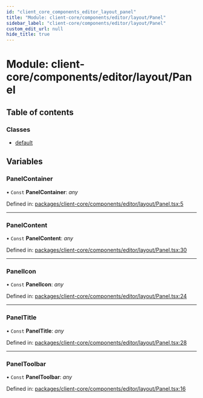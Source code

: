 ```yaml
---
id: "client_core_components_editor_layout_panel"
title: "Module: client-core/components/editor/layout/Panel"
sidebar_label: "client-core/components/editor/layout/Panel"
custom_edit_url: null
hide_title: true
---
```


# Module: client-core/components/editor/layout/Panel

## Table of contents

### Classes

- [default](../classes/client_core_components_editor_layout_panel.default.md)

## Variables

### PanelContainer

• `Const` **PanelContainer**: *any*

Defined in: [packages/client-core/components/editor/layout/Panel.tsx:5](https://github.com/xr3ngine/xr3ngine/blob/9d253dc38/packages/client-core/components/editor/layout/Panel.tsx#L5)

___

### PanelContent

• `Const` **PanelContent**: *any*

Defined in: [packages/client-core/components/editor/layout/Panel.tsx:30](https://github.com/xr3ngine/xr3ngine/blob/9d253dc38/packages/client-core/components/editor/layout/Panel.tsx#L30)

___

### PanelIcon

• `Const` **PanelIcon**: *any*

Defined in: [packages/client-core/components/editor/layout/Panel.tsx:24](https://github.com/xr3ngine/xr3ngine/blob/9d253dc38/packages/client-core/components/editor/layout/Panel.tsx#L24)

___

### PanelTitle

• `Const` **PanelTitle**: *any*

Defined in: [packages/client-core/components/editor/layout/Panel.tsx:28](https://github.com/xr3ngine/xr3ngine/blob/9d253dc38/packages/client-core/components/editor/layout/Panel.tsx#L28)

___

### PanelToolbar

• `Const` **PanelToolbar**: *any*

Defined in: [packages/client-core/components/editor/layout/Panel.tsx:16](https://github.com/xr3ngine/xr3ngine/blob/9d253dc38/packages/client-core/components/editor/layout/Panel.tsx#L16)
